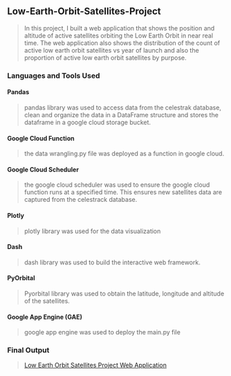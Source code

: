 ## Low-Earth-Orbit-Satellites-Project

> In this project, I built a web application that shows the position and altitude of active satellites orbiting the Low Earth Orbit in near real time. The web application also shows the distribution of the count of active low earth orbit satellites vs year of launch and also the proportion of active low earth orbit satellites by purpose.

### Languages and Tools Used

#### Pandas

> pandas library was used to access data from the celestrak database, clean and organize the data in a DataFrame structure and stores the dataframe in a google cloud storage bucket.

#### Google Cloud Function

> the data wrangling.py file was deployed as a function in google cloud. 

#### Google Cloud Scheduler

> the google cloud scheduler was used to ensure the google cloud function runs at a specified time. This ensures new satellites data are captured from the celestrack database.

#### Plotly

> plotly library was used for the data visualization

#### Dash

> dash library was used to build the interactive web framework.

#### PyOrbital

> Pyorbital library was used to obtain the latitude, longitude and altitude of the satellites.

#### Google App Engine (GAE)

> google app engine was used to deploy the main.py file


### Final Output

>[Low Earth Orbit Satellites Project Web Application](https://leo-satellite-overview-project.nw.r.appspot.com/)

